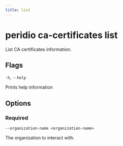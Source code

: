 ```yaml
---
title: list
---
```


# peridio ca-certificates list

List CA certificates information.

## Flags

`-h`, `--help`

Prints help information

## Options

### Required

`--organization-name <organization-name>`

The organization to interact with.

